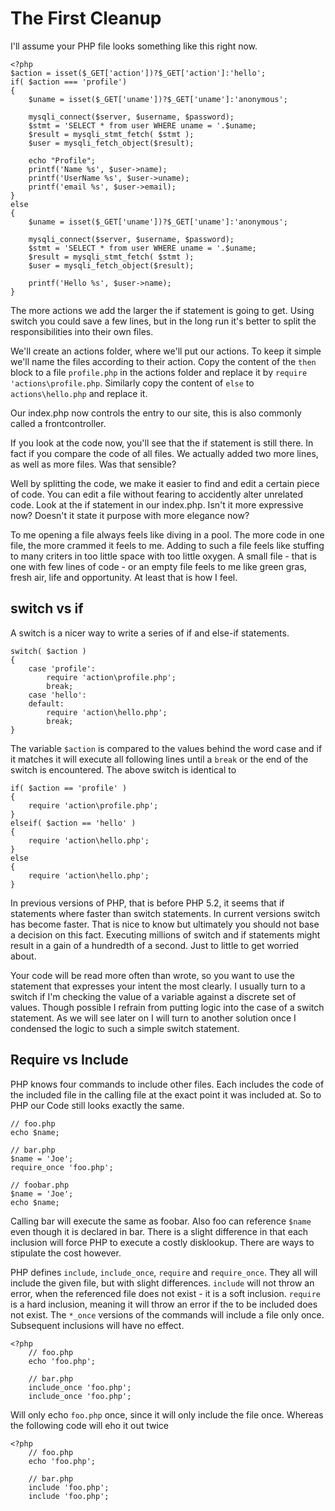 The First Cleanup
==
I'll assume your PHP file looks something like this right now.

	<?php
	$action = isset($_GET['action'])?$_GET['action']:'hello';
	if( $action === 'profile')
	{
		$uname = isset($_GET['uname'])?$_GET['uname']:'anonymous';

		mysqli_connect($server, $username, $password);
		$stmt = 'SELECT * from user WHERE uname = '.$uname;
		$result = mysqli_stmt_fetch( $stmt );
		$user = mysqli_fetch_object($result);

		echo "Profile";
		printf('Name %s', $user->name);
		printf('UserName %s', $user->uname);
		printf('email %s', $user->email);
	}
	else
	{
		$uname = isset($_GET['uname'])?$_GET['uname']:'anonymous';

		mysqli_connect($server, $username, $password);
		$stmt = 'SELECT * from user WHERE uname = '.$uname;
		$result = mysqli_stmt_fetch( $stmt );
		$user = mysqli_fetch_object($result);

		printf('Hello %s', $user->name);
	}


The more actions we add the larger the if statement is going to get. Using
switch you could save a few lines, but in the long run it's better to split 
the responsibilities into their own files.

We'll create an actions folder, where we'll put our actions. To keep it simple
we'll name the files according to their action. Copy the content of the `then` block
to a file `profile.php` in the actions folder and replace it by `require 
'actions\profile.php`. Similarly copy the content of `else` to `actions\hello.php` and replace it. 

Our index.php now controls the entry to our site, this is also commonly
called a frontcontroller. 

If you look at the code now, you'll see that the if statement is still there. In
fact if you compare the code of all files. We actually added two more lines, as
well as more files. Was that sensible?

Well by splitting the code, we make it easier to find and edit a certain piece of code.
You can edit a file without fearing to accidently alter unrelated code. Look at the
if statement in our index.php. Isn't it more expressive now? Doesn't it state it purpose
with more elegance now?

To me opening a file always feels like diving in a pool. The more code in one file,
the more crammed it feels to me. Adding to such a file feels like stuffing to many
criters in too little space with too little oxygen. A small file - that is one with few lines of code - or an empty file feels to me like green gras, fresh air, life and opportunity. At least that is how I feel.

## switch vs if

A switch is a nicer way to write a series of if and else-if statements.

    switch( $action )
    {
        case 'profile':
            require 'action\profile.php';
            break;
        case 'hello':
        default:
            require 'action\hello.php';
            break;
    }

The variable `$action` is compared to the values behind the word case and if it matches it will execute all following lines until a `break` or the end of the switch is encountered. The above switch is identical to

    if( $action == 'profile' )
    {
        require 'action\profile.php';
    }
    elseif( $action == 'hello' )
    {
        require 'action\hello.php';
    }
    else
    {
        require 'action\hello.php';
    }

In previous versions of PHP, that is before PHP 5.2, it seems that if statements where faster than switch statements. In current versions switch has become faster. That is nice to know but ultimately you should not base a decision on this fact. Executing millions of switch and if statements might result in a gain of a hundredth of a second. Just to little to get worried about. 

Your code will be read more often than wrote, so you want to use the statement that expresses your intent the most clearly. I usually turn to a switch if I'm checking the value of a variable against a discrete set of values. Though possible I refrain from putting logic into the case of a switch statement. As we will see later on I will turn to another solution once I condensed the logic to such a simple switch statement.

## Require vs Include
PHP knows four commands to include other files. Each includes the code of the included file in the calling file at the exact point it was included at. So to PHP our Code still looks exactly the same.

    // foo.php
    echo $name;

    // bar.php
    $name = 'Joe';
    require_once 'foo.php';

    // foobar.php 
    $name = 'Joe';
    echo $name;

Calling bar will execute the same as foobar. Also foo can reference `$name` even though it is declared in bar. There is a slight difference in that each inclusion will force PHP to execute a costly disklookup. There are ways to stipulate the cost however.

PHP defines `include`, `include_once`, `require` and `require_once`. They all will include the given file, but with slight differences. `include` will not throw an error, when the referenced file does not exist - it is a soft inclusion. `require` is a hard inclusion, meaning it will throw an error if the to be included does not exist. The `*_once` versions of the commands will include a file only once. Subsequent inclusions will have no effect.

    <?php
        // foo.php
        echo 'foo.php';

        // bar.php
        include_once 'foo.php';
        include_once 'foo.php';

Will only echo `foo.php` once, since it will only include the file once. Whereas the following code will eho it out twice

    <?php
        // foo.php
        echo 'foo.php';

        // bar.php
        include 'foo.php';
        include 'foo.php';